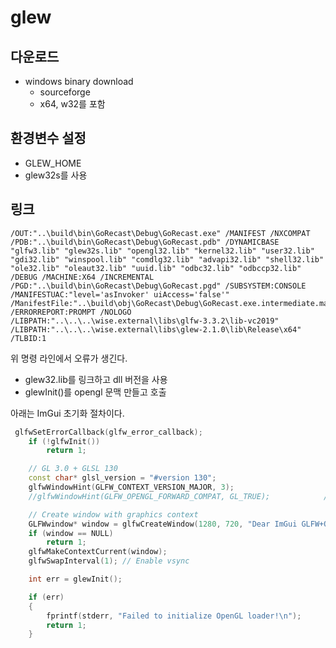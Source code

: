 # glew

## 다운로드 

- windows binary download
  - sourceforge
  - x64, w32를 포함 

## 환경변수 설정

- GLEW_HOME 
- glew32s를 사용 

## 링크 

```
/OUT:"..\build\bin\GoRecast\Debug\GoRecast.exe" /MANIFEST /NXCOMPAT /PDB:"..\build\bin\GoRecast\Debug\GoRecast.pdb" /DYNAMICBASE "glfw3.lib" "glew32s.lib" "opengl32.lib" "kernel32.lib" "user32.lib" "gdi32.lib" "winspool.lib" "comdlg32.lib" "advapi32.lib" "shell32.lib" "ole32.lib" "oleaut32.lib" "uuid.lib" "odbc32.lib" "odbccp32.lib" /DEBUG /MACHINE:X64 /INCREMENTAL /PGD:"..\build\bin\GoRecast\Debug\GoRecast.pgd" /SUBSYSTEM:CONSOLE /MANIFESTUAC:"level='asInvoker' uiAccess='false'" /ManifestFile:"..\build\obj\GoRecast\Debug\GoRecast.exe.intermediate.manifest" /ERRORREPORT:PROMPT /NOLOGO /LIBPATH:"..\..\..\wise.external\libs\glfw-3.3.2\lib-vc2019" /LIBPATH:"..\..\..\wise.external\libs\glew-2.1.0\lib\Release\x64" /TLBID:1 
```
위 명령 라인에서 오류가 생긴다. 

- glew32.lib를 링크하고 dll 버전을 사용 
- glewInit()를 opengl 문맥 만들고 호출 

아래는 ImGui 초기화 절차이다. 

```c++
 glfwSetErrorCallback(glfw_error_callback);
    if (!glfwInit())
        return 1;

    // GL 3.0 + GLSL 130
    const char* glsl_version = "#version 130";
    glfwWindowHint(GLFW_CONTEXT_VERSION_MAJOR, 3);
    //glfwWindowHint(GLFW_OPENGL_FORWARD_COMPAT, GL_TRUE);            // 3.0+ only

    // Create window with graphics context
    GLFWwindow* window = glfwCreateWindow(1280, 720, "Dear ImGui GLFW+OpenGL3 example", NULL, NULL);
    if (window == NULL)
        return 1;
    glfwMakeContextCurrent(window);
    glfwSwapInterval(1); // Enable vsync

    int err = glewInit();

    if (err)
    {
        fprintf(stderr, "Failed to initialize OpenGL loader!\n");
        return 1;
    }
```






